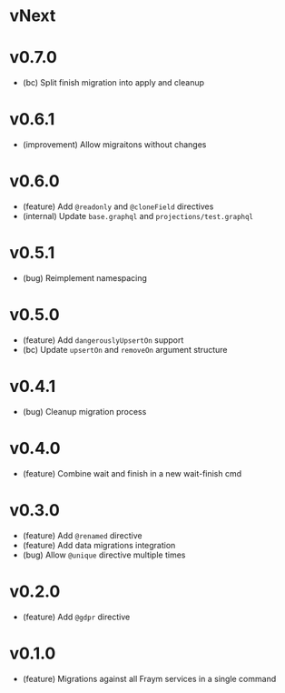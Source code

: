 # vNext

# v0.7.0

-   (bc) Split finish migration into apply and cleanup

# v0.6.1

-   (improvement) Allow migraitons without changes

# v0.6.0

-   (feature) Add `@readonly` and `@cloneField` directives
-   (internal) Update `base.graphql` and `projections/test.graphql`

# v0.5.1

-   (bug) Reimplement namespacing

# v0.5.0

-   (feature) Add `dangerouslyUpsertOn` support
-   (bc) Update `upsertOn` and `removeOn` argument structure

# v0.4.1

-   (bug) Cleanup migration process

# v0.4.0

-   (feature) Combine wait and finish in a new wait-finish cmd

# v0.3.0

-   (feature) Add `@renamed` directive
-   (feature) Add data migrations integration
-   (bug) Allow `@unique` directive multiple times

# v0.2.0

-   (feature) Add `@gdpr` directive

# v0.1.0

-   (feature) Migrations against all Fraym services in a single command
